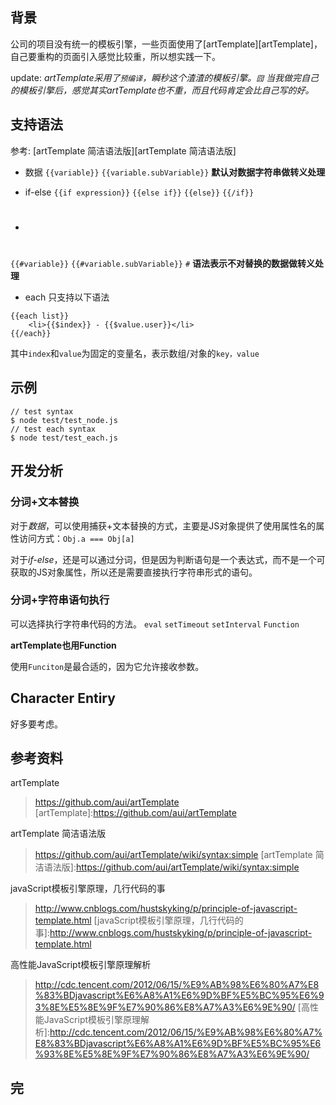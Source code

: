## 背景

公司的项目没有统一的模板引擎，一些页面使用了[artTemplate][artTemplate]，自己要重构的页面引入感觉比较重，所以想实践一下。

update:
*artTemplate采用了`预编译`，瞬秒这个渣渣的模板引擎。`囧`*
*当我做完自己的模板引擎后，感觉其实artTemplate也不重，而且代码肯定会比自己写的好。*


## 支持语法
参考: [artTemplate 简洁语法版][artTemplate 简洁语法版]

* 数据
`{{variable}}` `{{variable.subVariable}}`
**默认对数据字符串做转义处理**

* if-else
`{{if expression}}` `{{else if}}` `{{else}}` `{{/if}}`

* #
`{{#variable}}` `{{#variable.subVariable}}`
`#` **语法表示不对替换的数据做转义处理**

* each 只支持以下语法
```
{{each list}}
    <li>{{$index}} - {{$value.user}}</li>
{{/each}}
```
其中`index`和`value`为固定的变量名，表示数组/对象的`key，value`

## 示例
```
// test syntax
$ node test/test_node.js
// test each syntax
$ node test/test_each.js
```

## 开发分析

### 分词+文本替换

对于*数据*，可以使用捕获+文本替换的方式，主要是JS对象提供了使用属性名的属性访问方式：`Obj.a === Obj[a]`

对于*if-else*，还是可以通过分词，但是因为判断语句是一个表达式，而不是一个可获取的JS对象属性，所以还是需要直接执行字符串形式的语句。



### 分词+字符串语句执行

可以选择执行字符串代码的方法。 `eval` `setTimeout` `setInterval` `Function`

**artTemplate也用Function**

使用`Funciton`是最合适的，因为它允许接收参数。


## Character Entiry

好多要考虑。



## 参考资料
artTemplate
>https://github.com/aui/artTemplate
[artTemplate]:https://github.com/aui/artTemplate

artTemplate 简洁语法版
>https://github.com/aui/artTemplate/wiki/syntax:simple
[artTemplate 简洁语法版]:https://github.com/aui/artTemplate/wiki/syntax:simple

javaScript模板引擎原理，几行代码的事
>http://www.cnblogs.com/hustskyking/p/principle-of-javascript-template.html
[javaScript模板引擎原理，几行代码的事]:http://www.cnblogs.com/hustskyking/p/principle-of-javascript-template.html

高性能JavaScript模板引擎原理解析
>http://cdc.tencent.com/2012/06/15/%E9%AB%98%E6%80%A7%E8%83%BDjavascript%E6%A8%A1%E6%9D%BF%E5%BC%95%E6%93%8E%E5%8E%9F%E7%90%86%E8%A7%A3%E6%9E%90/
[高性能JavaScript模板引擎原理解析]:http://cdc.tencent.com/2012/06/15/%E9%AB%98%E6%80%A7%E8%83%BDjavascript%E6%A8%A1%E6%9D%BF%E5%BC%95%E6%93%8E%E5%8E%9F%E7%90%86%E8%A7%A3%E6%9E%90/

## 完